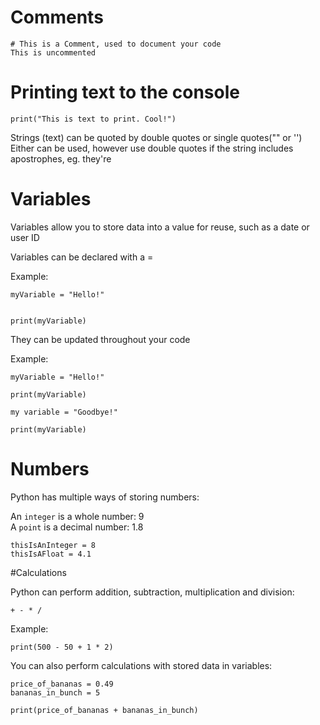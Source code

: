 # Comments

```
# This is a Comment, used to document your code
This is uncommented
```

# Printing text to the console

```
print("This is text to print. Cool!")
```

Strings (text) can be quoted by double quotes or single quotes("" or '')\
Either can be used, however use double quotes if the string includes apostrophes, eg. they're


# Variables

Variables allow you to store data into a value for reuse, such as a date or user ID

Variables can be declared with a =

Example:

```
myVariable = "Hello!"


print(myVariable)
```

They can be updated throughout your code

Example:

```
myVariable = "Hello!"

print(myVariable)

my variable = "Goodbye!"

print(myVariable)
```

# Numbers

Python has multiple ways of storing numbers:

An ```integer``` is a whole number: 9\
A ```point``` is a decimal number: 1.8

```
thisIsAnInteger = 8
thisIsAFloat = 4.1
```


#Calculations

Python can perform addition, subtraction, multiplication and division:
```
+ - * /
```

Example:

```
print(500 - 50 + 1 * 2)
```

You can also perform calculations with stored data in variables:

```
price_of_bananas = 0.49
bananas_in_bunch = 5

print(price_of_bananas + bananas_in_bunch)
```

